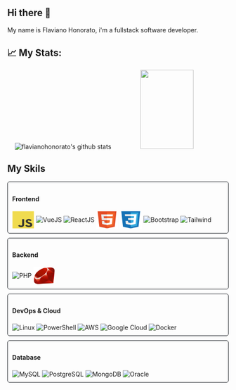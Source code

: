 ## Hi there 👋

My name is Flaviano Honorato, i'm a fullstack software developer.

## &#x1f4c8; My Stats:
<div align="center"> 
  <img width="49%" height="180px" src="https://github-readme-stats.vercel.app/api?username=flavianohonorato&theme=dark&show_icons=true&count_private=true&hide_border=true" alt="flavianohonorato's github stats" /> 
  <img width="49%" height="180px" src="https://github-readme-stats.vercel.app/api/top-langs/?username=flavianohonorato&layout=compact&hide_border=true&theme=dark" />
</div>


## My Skils
<div style="display: inline_block">  
  <div style="border: 1px solid #0d1117; border-radius: 5px; padding: 10px; margin-bottom: 10px;">
    <h4>Frontend</h4>
    <img align="center" alt="JavaScript" height="40" width="50" src="https://raw.githubusercontent.com/devicons/devicon/master/icons/javascript/javascript-original.svg">
    <img align="center" alt="VueJS" height="40" width="50" src="https://cdn.jsdelivr.net/gh/devicons/devicon/icons/vuejs/vuejs-original.svg" />
    <img align="center" alt="ReactJS" height="40" width="50" src="https://cdn.jsdelivr.net/gh/devicons/devicon/icons/react/react-original.svg" />
    <img align="center" alt="HTML" height="40" width="50" src="https://raw.githubusercontent.com/devicons/devicon/master/icons/html5/html5-original.svg">
    <img align="center" alt="CSS" height="40" width="50" src="https://raw.githubusercontent.com/devicons/devicon/master/icons/css3/css3-original.svg">
    <img align="center" alt="Bootstrap" height="40" width="50" src="https://cdn.jsdelivr.net/gh/devicons/devicon/icons/bootstrap/bootstrap-original.svg" />
    <img align="center" alt="Tailwind" height="40" width="50" src="https://cdn.jsdelivr.net/gh/devicons/devicon@latest/icons/tailwindcss/tailwindcss-original.svg" /> 
  </div>
  
  <div style="border: 1px solid #0d1117; border-radius: 5px; padding: 10px; margin-bottom: 10px;">
    <h4>Backend</h4>
    <img align="center" alt="PHP" height="40" width="50" src="https://cdn.jsdelivr.net/gh/devicons/devicon/icons/php/php-original.svg">
    <img align="center" alt="Ruby" height="40" width="50" src="https://raw.githubusercontent.com/devicons/devicon/master/icons/ruby/ruby-original.svg">
  </div>

  <div style="border: 1px solid #0d1117; border-radius: 5px; padding: 10px; margin-bottom: 10px;">
    <h4>DevOps & Cloud</h4>
    <img align="center" alt="Linux" height="40" width="50" src="https://cdn.jsdelivr.net/gh/devicons/devicon/icons/linux/linux-original.svg" />
    <img align="center" alt="PowerShell" height="40" width="50" src="https://cdn.jsdelivr.net/gh/devicons/devicon/icons/powershell/powershell-original.svg" />
    <img align="center" alt="AWS" height="40" width="50" src="https://cdn.jsdelivr.net/gh/devicons/devicon/icons/amazonwebservices/amazonwebservices-original-wordmark.svg" />
    <img align="center" alt="Google Cloud" height="40" width="50" src="https://cdn.jsdelivr.net/gh/devicons/devicon/icons/googlecloud/googlecloud-original.svg" />
    <img align="center" alt="Docker" height="40" width="50" src="https://cdn.jsdelivr.net/gh/devicons/devicon@latest/icons/docker/docker-original.svg" />
  </div>

  <div style="border: 1px solid #0d1117; border-radius: 5px; padding: 10px;">
    <h4>Database</h4>
    <img align="center" alt="MySQL" height="40" width="50" src="https://cdn.jsdelivr.net/gh/devicons/devicon/icons/mysql/mysql-original.svg" />
    <img align="center" alt="PostgreSQL" height="40" width="50" src="https://cdn.jsdelivr.net/gh/devicons/devicon/icons/postgresql/postgresql-original.svg" />
    <img align="center" alt="MongoDB" height="40" width="50" src="https://cdn.jsdelivr.net/gh/devicons/devicon/icons/mongodb/mongodb-original.svg" />
    <img align="center" alt="Oracle" height="40" width="50" src="https://cdn.jsdelivr.net/gh/devicons/devicon/icons/oracle/oracle-original.svg" />
  </div>
</div>
